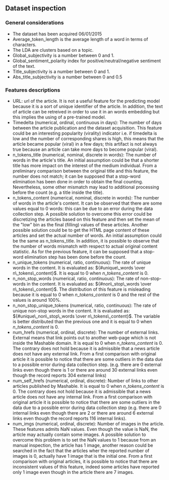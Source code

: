 ## Dataset inspection

### General considerations
- The dataset has been acquired 06/01/2015
- Average_token_length is the average length of a word in terms of characters.
- The LDA are clusters based on a topic.
- Global_subjectivity is a number between 0 and 1.
- Global_sentiment_polarity index for positive/neutral/negative sentiment of the text.
- Title_subjectivity is a number between 0 and 1. 
- Abs_title_subjectivity is a number between 0 and 0.5


### Features descriptions
- URL: url of the article. It is not a useful feature for the predicting model because it is a sort of unique identifier of the article. In addition, the text of article can be retreived in order to use it in an words embedding but this implies the using of a pre-trained model. 
- Timedelta (numerical, ordinal, continuous in days): The number of days between the article publication and the dataset acquisition. This feature could be an interesting popularity (virality) indicator i.e. if timedelta is low and the number of corresponding shares is high, this means that the article became popular (viral) in a few days; this artifact is not always true because an article can take more days to become popular (viral).
- n_tokens_title (numerical, nominal, discrete in words): The number of words in the article's title. An initial assumption could be that a shorter title has more impact on the interest of the medium individual. From a preliminary comparison between the original title and this feature, the number does not match; it can be supposed that a stop-word elimination has been done in order to obtain the final counting. Nevertheless, some other mismatch may lead to additional processing before the count (e.g. a title inside the title). 
- n_tokens_content (numerical, nominal, discrete in words): The number of words in the article's content. It can be observed that there are some values equal to 0 words: this can be due to an error during the data collection step. A possible solution to overcome this error could be discretizing the articles based on this feature and then set the mean of the "low" bin as the final (filling) values of these articles. Another possible solution could be to get the HTML page content of these articles and set the actual number of words. An initial assumption could be the same as n_tokens_title. In addition, it is possible to observe that the number of words mismatch with respect to actual original content statistic. As for the previous feature, it can be supposed that a stop-word elimination step has been done before the count. 
- n_unique_tokens (numerical, ratio, continuous): The rate of unique words in the content. It is evaluated as: ${#unique\_words \over n\_tokens\_content}$. It is equal to 0 when $n\_tokens\_content$ is 0. 
- n_non_stop_words (numerical, ratio, continuous): The rate of non-stop-words in the content. It is evaluated as: ${#non\_stop\_words \over n\_tokens\_content}$. The distribution of this feature is misleading because it is equal to 0 when $n\_tokens\_content$ is 0 and the rest of the values is around 100%. 
- n_non_stop_unique_tokens (numerical, ratio, continuous): The rate of unique non-stop words in the content. It is evaluated as: ${#unique\_non\_stop\_words \over n\_tokens\_content}$. The variable is better distributed than the previous one and it is equal to 0 when $n\_tokens\_content$ is 0. 
- num_hrefs (numerical, ordinal, discrete): The number of external links. External means that link points out to another web-page which is not inside the Mashable domain. It is equal to 0 when $n\_tokens\_content$ is 0. The contrary does not hold because it is admissible that a news article does not have any external link. From a first comparison with original article it is possible to notice that there are some outliers in the data due to a possible error during data collection step. (e.g. there are 0 external links even though there is 1 or there are around 30 external links even though the record reports 304 external links)
- num_self_hrefs (numerical, ordinal, discrete): Number of links to other articles published by Mashable. It is equal to 0 when $n\_tokens\_content$ is 0. The contrary does not hold because it is admissible that a news article does not have any internal link. From a first comparison with original article it is possible to notice that there are some outliers in the data due to a possible error during data collection step (e.g. there are 0 internal links even though there are 2 or there are around 6 external links even though the record reports 116 internal links). 
- num_imgs (numerical, ordinal, discrete): Number of images in the article. These features admits NaN values. Even though the value is NaN, the article may actually contain some images. A possible solution to overcome this problem is to set the NaN values to 1 because from an manual inspection, the article has 1 image, another reason could be searched in the fact that the articles wher the reported number of images is 0, actually have 1 image that is the initial one. From a first comparison with original articles, it is possible to notice that there are inconsistent values of this feature, indeed some articles have reported only 1 image even though in the article there are 7 images. 




